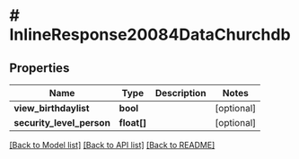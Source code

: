 # # InlineResponse20084DataChurchdb

## Properties

Name | Type | Description | Notes
------------ | ------------- | ------------- | -------------
**view_birthdaylist** | **bool** |  | [optional]
**security_level_person** | **float[]** |  | [optional]

[[Back to Model list]](../../README.md#models) [[Back to API list]](../../README.md#endpoints) [[Back to README]](../../README.md)
